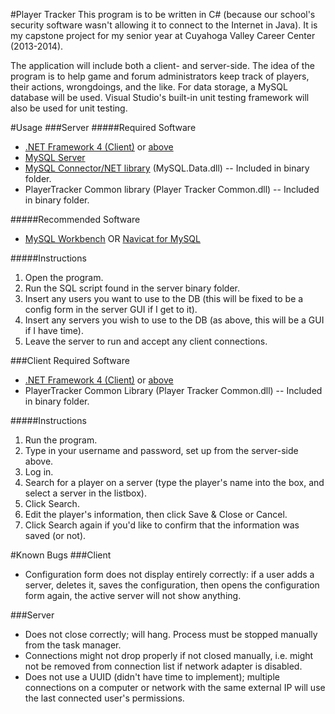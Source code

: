 #Player Tracker
This program is to be written in C# (because our school's security software wasn't allowing it to connect to the Internet in Java). It is my capstone project for my senior year at Cuyahoga Valley Career Center (2013-2014).

The application will include both a client- and server-side. The idea of the program is to help game and forum administrators keep track of players, their actions, wrongdoings, and the like. For data storage, a MySQL database will be used. Visual Studio's built-in unit testing framework will also be used for unit testing.

#Usage
###Server
#####Required Software
- [.NET Framework 4 (Client)](http://download.microsoft.com/download/1/B/E/1BE39E79-7E39-46A3-96FF-047F95396215/dotNetFx40_Full_setup.exe) or [above](http://download.microsoft.com/download/B/A/4/BA4A7E71-2906-4B2D-A0E1-80CF16844F5F/dotNetFx45_Full_setup.exe)
- [MySQL Server](http://dev.mysql.com/get/Downloads/MySQL-5.6/mysql-5.6.17-winx64.zip)
- [MySQL Connector/NET library](http://dev.mysql.com/get/Downloads/Connector-Net/mysql-connector-net-1.0.10.1.exe) (MySQL.Data.dll) -- Included in binary folder.
- PlayerTracker Common library (Player Tracker Common.dll) -- Included in binary folder.

#####Recommended Software
- [MySQL Workbench](http://dev.mysql.com/get/Downloads/MySQLGUITools/mysql-workbench-community-6.1.4-win32.msi)
OR
[Navicat for MySQL](http://download3.navicat.com/download/navicat110_mysql_en_x64.exe)

#####Instructions
1. Open the program.
2. Run the SQL script found in the server binary folder.
3. Insert any users you want to use to the DB (this will be fixed to be a config form in the server GUI if I get to it).
4. Insert any servers you wish to use to the DB (as above, this will be a GUI if I have time).
5. Leave the server to run and accept any client connections.

###Client
Required Software
- [.NET Framework 4 (Client)](http://download.microsoft.com/download/1/B/E/1BE39E79-7E39-46A3-96FF-047F95396215/dotNetFx40_Full_setup.exe) or [above](http://download.microsoft.com/download/B/A/4/BA4A7E71-2906-4B2D-A0E1-80CF16844F5F/dotNetFx45_Full_setup.exe)
- PlayerTracker Common Library (Player Tracker Common.dll) -- Included in binary folder.

#####Instructions
1. Run the program.
2. Type in your username and password, set up from the server-side above.
3. Log in.
4. Search for a player on a server (type the player's name into the box, and select a server in the listbox).
5. Click Search.
6. Edit the player's information, then click Save & Close or Cancel.
7. Click Search again if you'd like to confirm that the information was saved (or not).

#Known Bugs
###Client
- Configuration form does not display entirely correctly: if a user adds a server, deletes it, saves the configuration, then opens the configuration form again, the active server will not show anything.

###Server
- Does not close correctly; will hang. Process must be stopped manually from the task manager.
- Connections might not drop properly if not closed manually, i.e. might not be removed from connection list if network adapter is disabled.
- Does not use a UUID (didn't have time to implement); multiple connections on a computer or network with the same external IP will use the last connected user's permissions.
